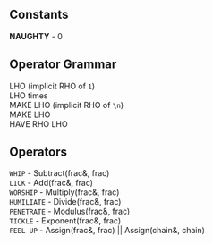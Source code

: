 ## Constants
**NAUGHTY** - 0

## Operator Grammar
<operator> LHO (implicit RHO of `1`)  
<operator> LHO <fraction literal> times  
MAKE LHO <operator> (implicit RHO of `\n`)  
MAKE LHO <operator> <chain literal>  
HAVE RHO <operator> LHO  

## Operators
`WHIP` - Subtract(frac&, frac)  
`LICK` - Add(frac&, frac)  
`WORSHIP` - Multiply(frac&, frac)  
`HUMILIATE` - Divide(frac&, frac)  
`PENETRATE` - Modulus(frac&, frac)  
`TICKLE` - Exponent(frac&, frac)  
`FEEL UP` - Assign(frac&, frac) || Assign(chain&, chain)  

